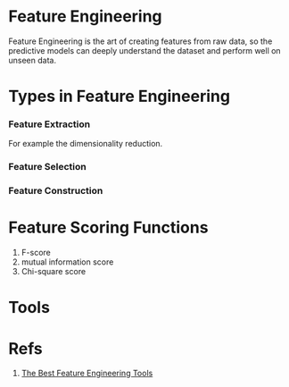 # Feature Engineering
Feature Engineering is the art of creating features from raw data, so the predictive models can deeply understand the dataset and perform well on unseen data.
# Types in Feature Engineering
### Feature Extraction
For example the dimensionality reduction.
### Feature Selection

### Feature Construction

# Feature Scoring Functions
1. F-score
2. mutual information score
3. Chi-square score
# Tools


# Refs
1. [The Best Feature Engineering Tools](https://neptune.ai/blog/feature-engineering-tools)
